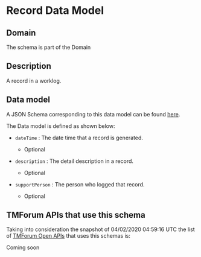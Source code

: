 # Record Data Model

## Domain

The  schema is part of the  Domain

## Description

A record in a worklog.

## Data model

A JSON Schema corresponding to this data model can be found
[here](https://github.com/tmforum-rand/schemas/blob/candidates/Common/Record.schema.json).

The Data model is defined as shown below:

- `dateTime` : The date time that a record is generated.

  - Optional


- `description` : The detail description in a record.

  - Optional


- `supportPerson` : The person who logged that record.

  - Optional






## TMForum APIs that use this schema

Taking into consideration the snapshot of 04/02/2020 04:59:16 UTC the list of [TMForum Open APIs](https://www.tmforum.org/open-apis/) that uses this schemas is:

Coming soon